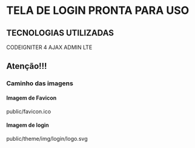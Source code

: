 # TELA DE LOGIN PRONTA PARA USO

## TECNOLOGIAS UTILIZADAS
CODEIGNITER 4
AJAX
ADMIN LTE


## Atenção!!!

### Caminho das imagens

#### Imagem de Favicon
public/favicon.ico

#### Imagem de login
public/theme/img/login/logo.svg
